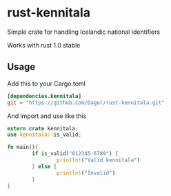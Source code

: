 rust-kennitala
==============

Simple crate for handling Icelandic national identifiers

Works with rust 1.0 stable


##  Usage

Add this to your Cargo.toml


```toml
[dependencies.kennitala]
git = "https://github.com/Dagur/rust-kennitala.git"
```
And import and use like this

```rust
extern crate kennitala;
use kennitala::is_valid;

fn main(){
        if is_valid("012345-6789") {
                println!("Valid kennitala")
        } else {
                println!("Invalid")
        }
}
```
